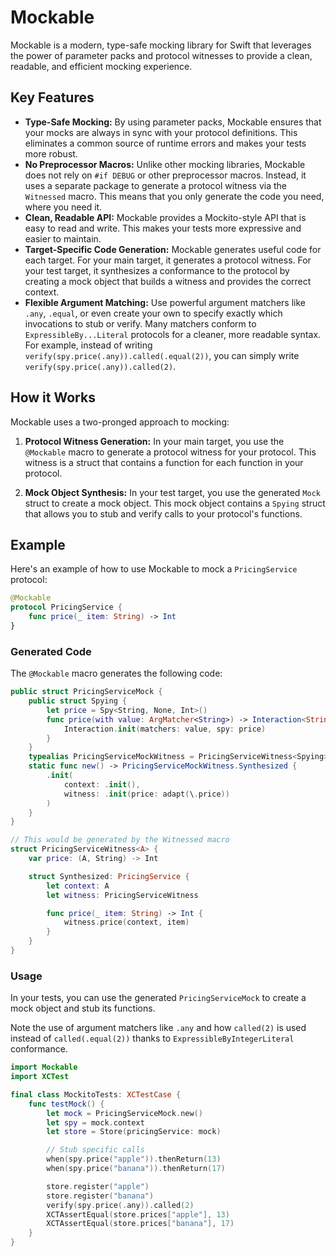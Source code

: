 # Mockable

Mockable is a modern, type-safe mocking library for Swift that leverages the power of parameter packs and protocol witnesses to provide a clean, readable, and efficient mocking experience.

## Key Features

*   **Type-Safe Mocking:** By using parameter packs, Mockable ensures that your mocks are always in sync with your protocol definitions. This eliminates a common source of runtime errors and makes your tests more robust.
*   **No Preprocessor Macros:** Unlike other mocking libraries, Mockable does not rely on `#if DEBUG` or other preprocessor macros. Instead, it uses a separate package to generate a protocol witness via the `Witnessed` macro. This means that you only generate the code you need, where you need it.
*   **Clean, Readable API:** Mockable provides a Mockito-style API that is easy to read and write. This makes your tests more expressive and easier to maintain.
*   **Target-Specific Code Generation:** Mockable generates useful code for each target. For your main target, it generates a protocol witness. For your test target, it synthesizes a conformance to the protocol by creating a mock object that builds a witness and provides the correct context.
*   **Flexible Argument Matching:** Use powerful argument matchers like `.any`, `.equal`, or even create your own to specify exactly which invocations to stub or verify. Many matchers conform to `ExpressibleBy...Literal` protocols for a cleaner, more readable syntax. For example, instead of writing `verify(spy.price(.any)).called(.equal(2))`, you can simply write `verify(spy.price(.any)).called(2)`.

## How it Works

Mockable uses a two-pronged approach to mocking:

1.  **Protocol Witness Generation:** In your main target, you use the `@Mockable` macro to generate a protocol witness for your protocol. This witness is a struct that contains a function for each function in your protocol.

2.  **Mock Object Synthesis:** In your test target, you use the generated `Mock` struct to create a mock object. This mock object contains a `Spying` struct that allows you to stub and verify calls to your protocol's functions.

## Example

Here's an example of how to use Mockable to mock a `PricingService` protocol:

```swift
@Mockable
protocol PricingService {
    func price(_ item: String) -> Int
}
```

### Generated Code

The `@Mockable` macro generates the following code:

```swift
public struct PricingServiceMock {
    public struct Spying {
        let price = Spy<String, None, Int>()
        func price(with value: ArgMatcher<String>) -> Interaction<String, None, Int> {
            Interaction.init(matchers: value, spy: price)
        }
    }
    typealias PricingServiceMockWitness = PricingServiceWitness<Spying>
    static func new() -> PricingServiceMockWitness.Synthesized {
        .init(
            context: .init(),
            witness: .init(price: adapt(\.price))
        )
    }
}

// This would be generated by the Witnessed macro
struct PricingServiceWitness<A> {
    var price: (A, String) -> Int

    struct Synthesized: PricingService {
        let context: A
        let witness: PricingServiceWitness

        func price(_ item: String) -> Int {
            witness.price(context, item)
        }
    }
}
```

### Usage

In your tests, you can use the generated `PricingServiceMock` to create a mock object and stub its functions.

Note the use of argument matchers like `.any` and how `called(2)` is used instead of `called(.equal(2))` thanks to `ExpressibleByIntegerLiteral` conformance.

```swift
import Mockable
import XCTest

final class MockitoTests: XCTestCase {
    func testMock() {
        let mock = PricingServiceMock.new()
        let spy = mock.context
        let store = Store(pricingService: mock)

        // Stub specific calls
        when(spy.price("apple")).thenReturn(13)
        when(spy.price("banana")).thenReturn(17)

        store.register("apple")
        store.register("banana")
        verify(spy.price(.any)).called(2)
        XCTAssertEqual(store.prices["apple"], 13)
        XCTAssertEqual(store.prices["banana"], 17)
    }
}
```
